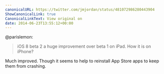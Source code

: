 ```yaml
---
canonicalURL: https://twitter.com/jmjordan/status/481072986280443904
ShowCanonicalLink: true
CanonicalLinkText: View original on
date: 2014-06-23T13:55:12+00:00
---
```

@parislemon:

> iOS 8 beta 2 a huge improvement over beta 1 on iPad. How it is on iPhone?

Much improved. Though it seems to help to reinstall App Store apps to keep them from crashing.